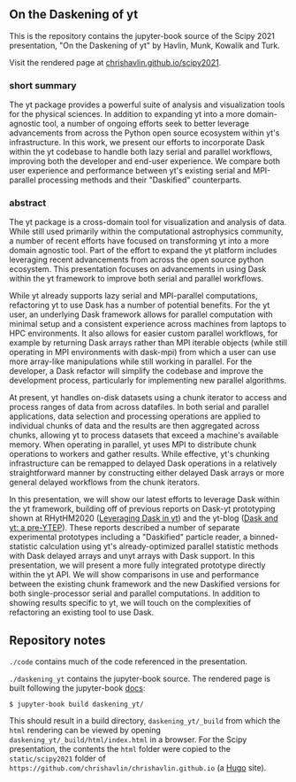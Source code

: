 ## On the Daskening of yt

This is the repository contains the jupyter-book source of the Scipy 2021 presentation, "On the Daskening of yt" by Havlin, Munk, Kowalik and Turk. 

Visit the rendered page at [chrishavlin.github.io/scipy2021](chrishavlin.github.io/scipy2021).

### short summary 

The yt package provides a powerful suite of analysis and visualization tools for the physical sciences. In addition to expanding yt into a more domain-agnostic tool, a number of ongoing efforts seek to better leverage advancements from across the Python open source ecosystem within yt's infrastructure. In this work, we present our efforts to incorporate Dask within the yt codebase to handle both lazy serial and parallel workflows, improving both the developer and end-user experience. We compare both user experience and performance between yt's existing serial and MPI-parallel processing methods and their "Daskified" counterparts.

### abstract 

The yt package is a cross-domain tool for visualization and analysis of data. While still used primarily within the computational astrophysics community, a number of recent efforts have focused on transforming yt into a more domain agnostic tool. Part of the effort to expand the yt platform includes leveraging recent advancements from across the open source python ecosystem. This presentation focuses on advancements in using Dask within the yt framework to improve both serial and parallel workflows.

While yt already supports lazy serial and MPI-parallel computations, refactoring yt to use Dask has a number of potential benefits. For the yt user, an underlying Dask framework allows for parallel computation with minimal setup and a consistent experience across machines from laptops to HPC environments. It also allows for easier custom parallel workflows, for example by returning Dask arrays rather than MPI iterable objects (while still operating in MPI environments with dask-mpi) from which a user can use more array-like manipulations while still working in parallel. For the developer, a Dask refactor will simplify the codebase and improve the development process, particularly for implementing new parallel algorithms.

At present, yt handles on-disk datasets using a chunk iterator to access and process ranges of data from across datafiles. In both serial and parallel applications, data selection and processing operations are applied to individual chunks of data and the results are then aggregated across chunks, allowing yt to process datasets that exceed a machine's available memory. When operating in parallel, yt uses MPI to distribute chunk operations to workers and gather results. While effective, yt's chunking infrastructure can be remapped to delayed Dask operations in a relatively straightforward manner by constructing either delayed Dask arrays or more general delayed workflows from the chunk iterators. 

In this presentation, we will show our latest efforts to leverage Dask within the yt framework, building off of previous reports on Dask-yt prototyping shown at RHytHM2020 ([Leveraging Dask in yt](https://youtu.be/3GLbEBgpaK4)) and the yt-blog ([Dask and yt: a pre-YTEP](https://yt-project.github.io/blog/posts/dask_yt_pytep/)). These reports described a number of separate experimental prototypes including a "Daskified" particle reader, a binned-statistic calculation using yt's already-optimized parallel statistic methods with Dask delayed arrays and unyt arrays with Dask support. In this presentation, we will present a more fully integrated prototype directly within the yt API. We will show comparisons in use and performance between the existing chunk framework and the new Daskified versions for both single-processor serial and parallel computations. In addition to showing results specific to yt, we will touch on the complexities of refactoring an existing tool to use Dask.

## Repository notes

`./code` contains much of the code referenced in the presentation. 

`./daskening_yt` contains the jupyter-book source. The rendered page is built following the jupyter-book [docs](https://jupyterbook.org/start/build.html): 

```
$ jupyter-book build daskening_yt/

```

This should result in a build directory, `daskening_yt/_build` from which the `html` rendering can be viewed by opening `daskening_yt/_build/html/index.html` in a browser. For the Scipy presentation, the contents the `html` folder were copied to the `static/scipy2021` folder of `https://github.com/chrishavlin/chrishavlin.github.io` (a [Hugo](https://gohugo.io/) site). 
